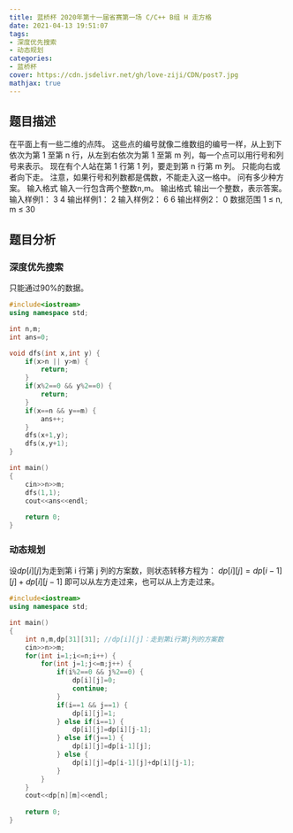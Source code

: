 ```yaml
---
title: 蓝桥杯 2020年第十一届省赛第一场 C/C++ B组 H 走方格
date: 2021-04-13 19:51:07
tags:
- 深度优先搜索
- 动态规划
categories:
- 蓝桥杯
cover: https://cdn.jsdelivr.net/gh/love-ziji/CDN/post7.jpg
mathjax: true
---
```


## 题目描述

在平面上有一些二维的点阵。
这些点的编号就像二维数组的编号一样，从上到下依次为第 1 至第 n 行，从左到右依次为第 1 至第 m 列，每一个点可以用行号和列号来表示。
现在有个人站在第 1 行第 1 列，要走到第 n 行第 m 列。
只能向右或者向下走。
注意，如果行号和列数都是偶数，不能走入这一格中。
问有多少种方案。
输入格式
输入一行包含两个整数n,m。
输出格式
输出一个整数，表示答案。
输入样例1：
3 4
输出样例1：
2
输入样例2：
6 6
输出样例2：
0
数据范围
1 ≤ n, m ≤ 30

## 题目分析

### 深度优先搜索

只能通过90%的数据。

```c++
#include<iostream>
using namespace std;

int n,m;
int ans=0;

void dfs(int x,int y) {
	if(x>n || y>m) {
		return;
	}
	if(x%2==0 && y%2==0) {
		return;
	}
	if(x==n && y==m) {
		ans++;
	}
	dfs(x+1,y);
	dfs(x,y+1);
}

int main()
{
	cin>>n>>m;
	dfs(1,1);
	cout<<ans<<endl;
	
	return 0;
}
```

### 动态规划

设$dp[i][j]$为走到第 i 行第 j 列的方案数，则状态转移方程为：
$dp[i][j]=dp[i-1][j]+dp[i][j-1]$
即可以从左方走过来，也可以从上方走过来。

```c++
#include<iostream>
using namespace std;

int main()
{
	int n,m,dp[31][31]; //dp[i][j]：走到第i行第j列的方案数
	cin>>n>>m;
	for(int i=1;i<=n;i++) {
		for(int j=1;j<=m;j++) {
			if(i%2==0 && j%2==0) {
				dp[i][j]=0;
				continue;
			}
			if(i==1 && j==1) {
				dp[i][j]=1;
			} else if(i==1) {
				dp[i][j]=dp[i][j-1];
			} else if(j==1) {
				dp[i][j]=dp[i-1][j];
			} else {
				dp[i][j]=dp[i-1][j]+dp[i][j-1];
			}
		}
	}
	cout<<dp[n][m]<<endl;
	
	return 0;
}
```